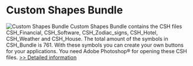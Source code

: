 # Custom Shapes Bundle
![Custom Shapes Bundle](https://mycommerce.akamaized.net/api/pimages/P300517825/BIG/300517825.JPG)
Custom Shapes Bundle contains the CSH files CSH_Financial, CSH_Software, CSH_Zodiac_signs, CSH_Hotel, CSH_Weather and CSH_House. The total amount of the symbols in CSH_Bundle is 761. With these symbols you can create your own buttons for your applications. You need Adobe Photoshop® for opening these CSH files.
[>> Detailed information](https://secure.shareit.com/shareit/product.html?productid=300517825&affiliateid=200057808)